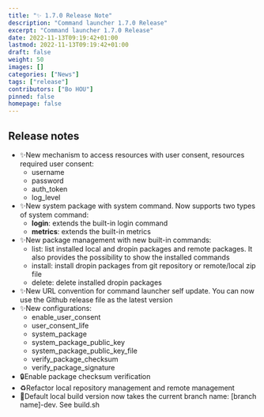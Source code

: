 ```yaml
---
title: "✨ 1.7.0 Release Note"
description: "Command launcher 1.7.0 Release"
excerpt: "Command launcher 1.7.0 Release"
date: 2022-11-13T09:19:42+01:00
lastmod: 2022-11-13T09:19:42+01:00
draft: false
weight: 50
images: []
categories: ["News"]
tags: ["release"]
contributors: ["Bo HOU"]
pinned: false
homepage: false
---
```


## Release notes

* ✨New mechanism to access resources with user consent, resources required user consent:
    * username
    * password
    * auth_token
    * log_level
* ✨New system package with system command. Now supports two types of system command:
    * __login__: extends the built-in login command
    * __metrics__: extends the built-in metrics
* ✨New package management with new built-in commands:
    * list: list installed local and dropin packages and remote packages. It also provides the possibility to show the installed commands
    * install: install dropin packages from git repository or remote/local zip file
    * delete: delete installed dropin packages
* ✨New URL convention for command launcher self update. You can now use the Github release file as the latest version
* ✨New configurations:
    * enable_user_consent
    * user_consent_life
    * system_package
    * system_package_public_key
    * system_package_public_key_file
    * verify_package_checksum
    * verify_package_signature
* 🔒️Enable package checksum verification
* ♻️Refactor local repository management and remote management
* 🔨Default local build version now takes the current branch name: [branch name]-dev. See build.sh
